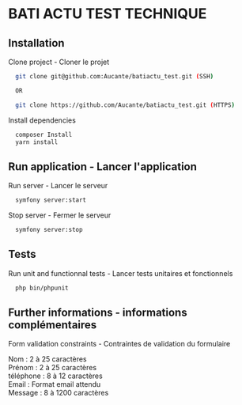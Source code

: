 
# BATI ACTU TEST TECHNIQUE




## Installation 

Clone project - Cloner le projet

```bash
  git clone git@github.com:Aucante/batiactu_test.git (SSH)

  OR

  git clone https://github.com/Aucante/batiactu_test.git (HTTPS)
```
    
Install dependencies

```bash
  composer Install
  yarn install
```

## Run application - Lancer l'application

Run server - Lancer le serveur

```bash
  symfony server:start
```

Stop server - Fermer le serveur

```bash
  symfony server:stop
```

## Tests

Run unit and functionnal tests - Lancer tests unitaires et fonctionnels

```bash
  php bin/phpunit
```

## Further informations - informations complémentaires

Form validation constraints - Contraintes de validation du formulaire

Nom : 2 à 25 caractères  
Prénom : 2 à 25 caractères  
téléphone : 8 à 12 caractères  
Email : Format email attendu  
Message : 8 à 1200 caractères  
